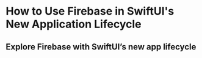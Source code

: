 # How to Use Firebase in SwiftUI's New Application Lifecycle
## Explore Firebase with SwiftUI’s new app lifecycle
